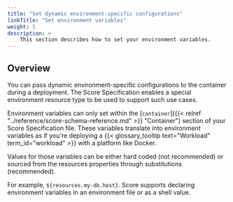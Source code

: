 ```yaml
---
title: "Set dynamic environment-specific configurations"
linkTitle: "Set environment variables"
weight: 5
description: >
    This section describes how to set your environment variables.
---
```


## Overview

You can pass dynamic environment-specific configurations to the container during a deployment. The Score Specification enables a special environment resource type to be used to support such use cases.

Environment variables can only set within the [`container`]({{< relref "../reference/score-schema-reference.md" >}} "Container") section of your Score Specification file. These variables translate into environment variables as if you're deploying a {{< glossary_tooltip text="Workload" term_id="workload" >}} with a platform like Docker.

Values for those variables can be either hard coded (not recommended) or sourced from the resources properties through substitutions (recommended).

For example, `${resources.my-db.host}`. Score supports declaring environment variables in an environment file or as a shell value.
